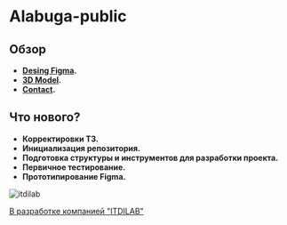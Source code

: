 # Alabuga-public

## Обзор

- **[Desing Figma]().**
- **[3D Model](https://drive.google.com/drive/folders/1ghhZ54PTu_FPUfK_yBFG4hJB9orF3ECs?usp=sharing).**
- **[Contact](https://t.me/FollowReason).**

## Что нового?

- **Корректировки ТЗ.**
- **Инициализация репозитория.**
- **Подготовка структуры и инструментов для разработки проекта.**
- **Первичное тестирование.**
- **Прототипирование Figma.**


![itdilab](https://content.saas-support.com/uploaded/killer/355394/logo.png?ts=1587374319)

[В разработке компанией "ITDILAB"](https://itdilab.ru)
